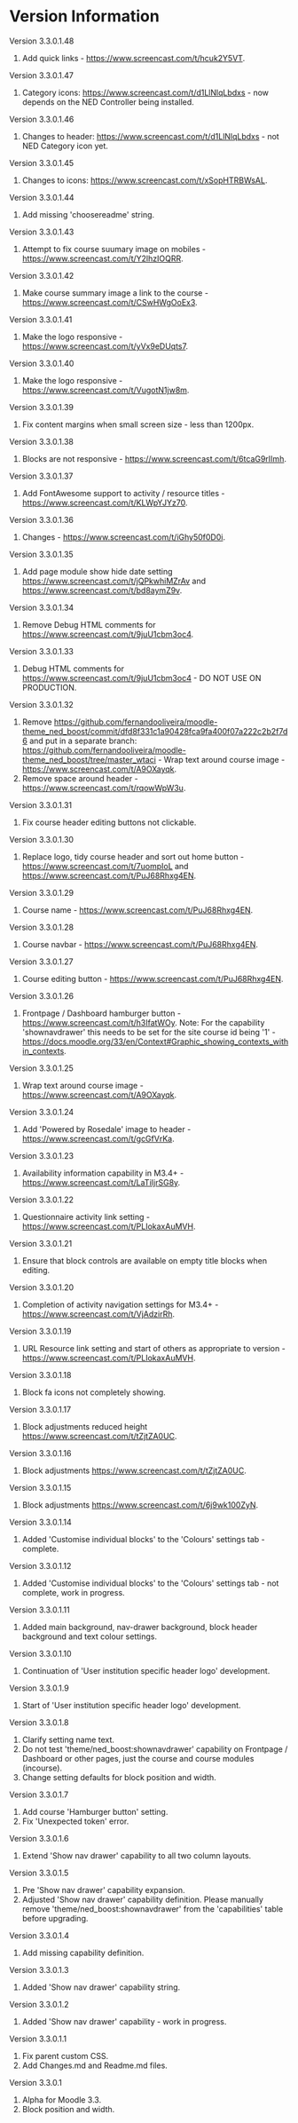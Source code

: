 Version Information
===================
Version 3.3.0.1.48
  1. Add quick links - https://www.screencast.com/t/hcuk2Y5VT.

Version 3.3.0.1.47
  1. Category icons: https://www.screencast.com/t/d1LlNlqLbdxs - now depends on the NED Controller being installed.

Version 3.3.0.1.46
  1. Changes to header: https://www.screencast.com/t/d1LlNlqLbdxs - not NED Category icon yet.

Version 3.3.0.1.45
  1. Changes to icons: https://www.screencast.com/t/xSopHTRBWsAL.

Version 3.3.0.1.44
  1. Add missing 'choosereadme' string.

Version 3.3.0.1.43
  1. Attempt to fix course suumary image on mobiles - https://www.screencast.com/t/Y2lhzIOQRR.

Version 3.3.0.1.42
  1. Make course summary image a link to the course - https://www.screencast.com/t/CSwHWgOoEx3.

Version 3.3.0.1.41
  1. Make the logo responsive - https://www.screencast.com/t/yVx9eDUqts7.

Version 3.3.0.1.40
  1. Make the logo responsive - https://www.screencast.com/t/VugotN1jw8m.

Version 3.3.0.1.39
  1. Fix content margins when small screen size - less than 1200px.

Version 3.3.0.1.38
  1. Blocks are not responsive - https://www.screencast.com/t/6tcaG9rIImh.

Version 3.3.0.1.37
  1. Add FontAwesome support to activity / resource titles - https://www.screencast.com/t/KLWpYJYz70.

Version 3.3.0.1.36
  1. Changes - https://www.screencast.com/t/iGhy50f0D0i.

Version 3.3.0.1.35
  1. Add page module show hide date setting https://www.screencast.com/t/jQPkwhiMZrAv and https://www.screencast.com/t/bd8aymZ9v.

Version 3.3.0.1.34
  1. Remove Debug HTML comments for https://www.screencast.com/t/9juU1cbm3oc4.

Version 3.3.0.1.33
  1. Debug HTML comments for https://www.screencast.com/t/9juU1cbm3oc4 - DO NOT USE ON PRODUCTION.

Version 3.3.0.1.32
  1. Remove https://github.com/fernandooliveira/moodle-theme_ned_boost/commit/dfd8f331c1a90428fca9fa400f07a222c2b2f7d6 and put in a separate branch: https://github.com/fernandooliveira/moodle-theme_ned_boost/tree/master_wtaci - Wrap text around course image - https://www.screencast.com/t/A9OXayqk.
  2. Remove space around header - https://www.screencast.com/t/rqowWpW3u.

Version 3.3.0.1.31
  1. Fix course header editing buttons not clickable.

Version 3.3.0.1.30
  1. Replace logo, tidy course header and sort out home button - https://www.screencast.com/t/7uompIoL and https://www.screencast.com/t/PuJ68Rhxg4EN.

Version 3.3.0.1.29
  1. Course name - https://www.screencast.com/t/PuJ68Rhxg4EN.

Version 3.3.0.1.28
  1. Course navbar - https://www.screencast.com/t/PuJ68Rhxg4EN.

Version 3.3.0.1.27
  1. Course editing button - https://www.screencast.com/t/PuJ68Rhxg4EN.

Version 3.3.0.1.26
  1. Frontpage / Dashboard hamburger button - https://www.screencast.com/t/h3IfatWOy.
     Note: For the capability 'shownavdrawer' this needs to be set for the site course id being '1' - https://docs.moodle.org/33/en/Context#Graphic_showing_contexts_within_contexts.

Version 3.3.0.1.25
  1. Wrap text around course image - https://www.screencast.com/t/A9OXayqk.

Version 3.3.0.1.24
  1. Add 'Powered by Rosedale' image to header - https://www.screencast.com/t/gcGfVrKa.

Version 3.3.0.1.23
  1. Availability information capability in M3.4+ - https://www.screencast.com/t/LaTiIjrSG8y.

Version 3.3.0.1.22
  1. Questionnaire activity link setting - https://www.screencast.com/t/PLIokaxAuMVH.

Version 3.3.0.1.21
  1. Ensure that block controls are available on empty title blocks when editing.

Version 3.3.0.1.20
  1. Completion of activity navigation settings for M3.4+ - https://www.screencast.com/t/VjAdzirRh.

Version 3.3.0.1.19
  1. URL Resource link setting and start of others as appropriate to version - https://www.screencast.com/t/PLIokaxAuMVH.

Version 3.3.0.1.18
  1. Block fa icons not completely showing.

Version 3.3.0.1.17
  1. Block adjustments reduced height https://www.screencast.com/t/tZjtZA0UC.

Version 3.3.0.1.16
  1. Block adjustments https://www.screencast.com/t/tZjtZA0UC.

Version 3.3.0.1.15
  1. Block adjustments https://www.screencast.com/t/6j9wk100ZyN.

Version 3.3.0.1.14
  1. Added 'Customise individual blocks' to the 'Colours' settings tab - complete.

Version 3.3.0.1.12
  1. Added 'Customise individual blocks' to the 'Colours' settings tab - not complete, work in progress.

Version 3.3.0.1.11
  1. Added main background, nav-drawer background, block header background and text colour settings.

Version 3.3.0.1.10
  1. Continuation of 'User institution specific header logo' development.

Version 3.3.0.1.9
  1. Start of 'User institution specific header logo' development.

Version 3.3.0.1.8
  1. Clarify setting name text.
  2. Do not test 'theme/ned_boost:shownavdrawer' capability on Frontpage / Dashboard or other pages, just the course and course modules (incourse).
  3. Change setting defaults for block position and width.

Version 3.3.0.1.7
  1. Add course 'Hamburger button' setting.
  2. Fix 'Unexpected token' error.

Version 3.3.0.1.6
  1. Extend 'Show nav drawer' capability to all two column layouts.

Version 3.3.0.1.5
  1. Pre 'Show nav drawer' capability expansion.
  2. Adjusted 'Show nav drawer' capability definition.  Please manually remove 'theme/ned_boost:shownavdrawer' from the 'capabilities' table before upgrading.

Version 3.3.0.1.4
  1. Add missing capability definition.

Version 3.3.0.1.3
  1. Added 'Show nav drawer' capability string.

Version 3.3.0.1.2
  1. Added 'Show nav drawer' capability - work in progress.

Version 3.3.0.1.1
  1. Fix parent custom CSS.
  2. Add Changes.md and Readme.md files.

Version 3.3.0.1
  1. Alpha for Moodle 3.3.
  2. Block position and width.
